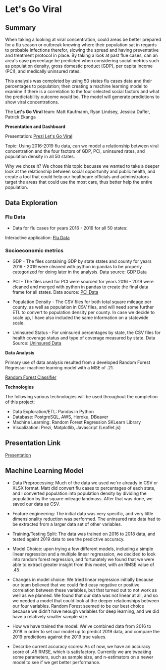 
# Let's Go Viral 

## Summary

When taking a looking at viral concentration, could areas be better prepared for a flu season or outbreak knowing where their population sat in regards to probable infections therefor, slowing the spread and having preventative and treatment protocol in place. By taking a look at past flue cases, can an area's case percentage be predicted when considering social metrics such as population density, gross domestic product (GDP), per capita income (PCI), and medically uninsured rates.

This analysis was completed by using 50 states flu cases data and their percentages to population; then creating a machine learning model to examine if there is a correlation to the four selected social factors and what the predictability outcome would be. The model will generate predictions to show viral concentrations.

The **Let's Go Viral** team:
Matt Kaufmann, Ryan Lindsey, Jessica Dafler, Patrick Ekanga

**Presentation and Dashboard**

Presentation: [Prezi Let's Go Viral](https://lindsera1.github.io/GoingViral/Lets_Go_Viral_Site/)

Topic: Using 2016-2019 flu data, can we model a relationship between viral concentration and the four factors of GDP, PCI,
uninsured rates, and population density in all 50 states.

Why we chose it? We chose this topic becuase we wanted to take a deeper look at the relationship between social 
opportunity and public health, and create a tool that could help our healthcare officials and adminstrators target the 
areas that could use the most care, thus better help the entire population. 

## Data Exploration

### Flu Data

+ Data for flu cases for years 2016 - 2019 for all 50 states:

Interactive application: [Flu Data](https://gis.cdc.gov/grasp/fluview/fluportaldashboard.html)

### Socioeconomic metrics

+  GDP - The files containing GDP by state states and county for years 2016 - 2019 were cleaned with python in pandas to be properly categorized for doing later in the analysis. Data source: [GDP Data](https://apps.bea.gov/regional/downloadzip.cfm)

+ PCI -  The files used for PCI were sourced for years 2016 - 2019 were cleaned and merged with python in pandas to create the final data frame for all states.  Data source: [PCI Data](https://fred.stlouisfed.org/release?rid=110)

+ Population Density - The CSV files for both total square mileage per county, as well as population in CSV files, and will need some further ETL to convert to population density per county. In case we decide to scale up, I have also included the same information on a statewide scale.

+ Uninsured Status - For uninsured percentages by state, the CSV files for health coverage status and type of coverage measured by state. Data Source: [Uninsured Data](https://www.census.gov/library/publications/2020/demo/p60-271.html)

**Data Analysis**

Primary use of data analysis resulted from a developed Random Forest Regressor machine learning model with a MSE of .21.

[Random Forest Classifier](https://github.com/lindsera1/GoingViral/blob/main/RM_ML_Viz.ipynb)


**Technologies**

The following various technologies will be used throughout the completion of this project:

+ Data Exploration/ETL: Pandas in Python
+ Database: PostgreSQL, AWS, Heroku, DBeaver
+ Machine Learning: Random Forest Regression SKLearn Library
+ Visualization: Prezi, Matplotlib, Javascript (Leaflet.js)

## Presentation Link

[Presentation](https://lindsera1.github.io/GoingViral/Lets_Go_Viral_Site)

## Machine Learning Model

+ Data Preprocessing: Much of the data we used we're already in CSV or XLSX format. Matt did convert flu cases to percentages 
of each state, and I converted population into population density by dividing the population by the square mileage landmass.
After that was done, we saved our data as CSV.

+ Feature engineering: The initial data was very specific, and very little dimensionality reduction was performed. The 
uninsured rate data had to be extracted from a larger data set of other variables.

+ Training/Testing Split: The data was trained on 2016 to 2018 data, and tested againt 2019 data to see the predictive 
accuracy.

+ Model Choice: upon trying a few different models, including a simple linear regression and a multiple linear regresssion, 
we decided to look into random forest regression, and fortunately we found that we were able to extract greater insight
from this model, with an RMSE value of .45

+ Changes in model choice: We tried linear regression initially because our team believed that we could find easy negative 
or positive correlation between these variables, but that turned out to not work as well as we planned. We found that our 
data was not linear at all, and so we needed a model that could look at the deeper relationships between our four variables.
Random Forest seemed to be our best choice because we didn't have neough variables for deep learning, and we did have a 
relatively smaller sample size.

+ How we have trained the model: We've combined data from 2016 to 2018 in order to set our model up to predict 2019 data, and 
compare the 2019 predictions against the 2019 true values. 

+ Describe current accuracy scores: As of now, we have an accuracy score of .45 RMSE, which is satisfactory. Currently we are
tweaking some parameters, such as sample size, and n-estimators on a newer model to see if we get better performance. 






